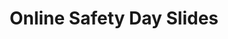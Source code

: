 ---
title: "Online Safety Day Slides"
type: "thumb"
weight: 4
draft: false
url_sml: "/images/design/thumbs/sml/slides_mockup"
url_lge: "/images/design/thumbs/lge/slides_mockup"
alt: "Online Safety Day slide designs"
---